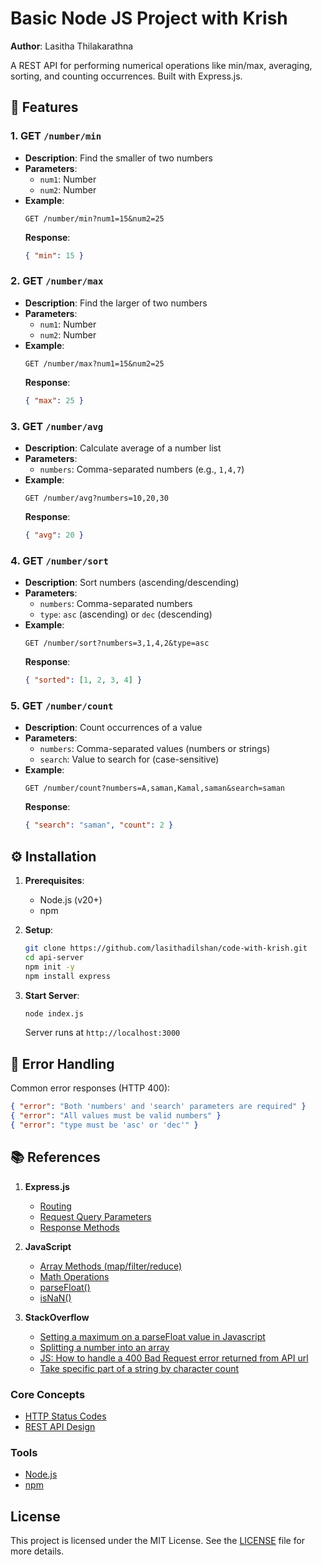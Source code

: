 # Basic Node JS Project with Krish
**Author**: Lasitha Thilakarathna  

A REST API for performing numerical operations like min/max, averaging, sorting, and counting occurrences. Built with Express.js.

## 🚀 Features  
### 1. **GET `/number/min`**  
- **Description**: Find the smaller of two numbers  
- **Parameters**:  
  - `num1`: Number  
  - `num2`: Number  
- **Example**:  
  ```http
  GET /number/min?num1=15&num2=25
  ```
  **Response**:  
  ```json
  { "min": 15 }
  ```

### 2. **GET `/number/max`**  
- **Description**: Find the larger of two numbers  
- **Parameters**:  
  - `num1`: Number  
  - `num2`: Number  
- **Example**:  
  ```http
  GET /number/max?num1=15&num2=25
  ```
  **Response**:  
  ```json
  { "max": 25 }
  ```

### 3. **GET `/number/avg`**  
- **Description**: Calculate average of a number list  
- **Parameters**:  
  - `numbers`: Comma-separated numbers (e.g., `1,4,7`)  
- **Example**:  
  ```http
  GET /number/avg?numbers=10,20,30
  ```
  **Response**:  
  ```json
  { "avg": 20 }
  ```

### 4. **GET `/number/sort`**  
- **Description**: Sort numbers (ascending/descending)  
- **Parameters**:  
  - `numbers`: Comma-separated numbers  
  - `type`: `asc` (ascending) or `dec` (descending)  
- **Example**:  
  ```http
  GET /number/sort?numbers=3,1,4,2&type=asc
  ```
  **Response**:  
  ```json
  { "sorted": [1, 2, 3, 4] }
  ```

### 5. **GET `/number/count`**  
- **Description**: Count occurrences of a value  
- **Parameters**:  
  - `numbers`: Comma-separated values (numbers or strings)  
  - `search`: Value to search for (case-sensitive)  
- **Example**:  
  ```http
  GET /number/count?numbers=A,saman,Kamal,saman&search=saman
  ```
  **Response**:  
  ```json
  { "search": "saman", "count": 2 }
  ```

## ⚙️ Installation  
1. **Prerequisites**:  
   - Node.js (v20+)  
   - npm  

2. **Setup**:  
   ```bash
   git clone https://github.com/lasithadilshan/code-with-krish.git
   cd api-server
   npm init -y
   npm install express
   ```

3. **Start Server**:  
   ```bash
   node index.js
   ```
   Server runs at `http://localhost:3000`

## 📜 Error Handling  
Common error responses (HTTP 400):  
```json
{ "error": "Both 'numbers' and 'search' parameters are required" }
{ "error": "All values must be valid numbers" }
{ "error": "type must be 'asc' or 'dec'" }
```

## 📚 References  
1. **Express.js**  
   - [Routing](https://expressjs.com/en/guide/routing.html)  
   - [Request Query Parameters](https://expressjs.com/en/api.html#req.query)  
   - [Response Methods](https://expressjs.com/en/api.html#res.json)  

2. **JavaScript**  
   - [Array Methods (map/filter/reduce)](https://developer.mozilla.org/en-US/docs/Web/JavaScript/Reference/Global_Objects/Array)  
   - [Math Operations](https://developer.mozilla.org/en-US/docs/Web/JavaScript/Reference/Global_Objects/Math)  
   - [parseFloat()](https://developer.mozilla.org/en-US/docs/Web/JavaScript/Reference/Global_Objects/parseFloat)  
   - [isNaN()](https://developer.mozilla.org/en-US/docs/Web/JavaScript/Reference/Global_Objects/isNaN)  

3. **StackOverflow**
    - [Setting a maximum on a parseFloat value in Javascript](https://stackoverflow.com/questions/13601968/setting-a-maximum-on-a-parsefloat-value-in-javascript)
    - [Splitting a number into an array](https://stackoverflow.com/questions/25299376/splitting-a-number-into-an-array)
    - [JS: How to handle a 400 Bad Request error returned from API url](https://stackoverflow.com/questions/44222466/js-how-to-handle-a-400-bad-request-error-returned-from-api-url)
    - [Take specific part of a string by character count](https://stackoverflow.com/questions/33759603/take-specific-part-of-a-string-by-character-count/33760061#33760061)

### Core Concepts  
- [HTTP Status Codes](https://developer.mozilla.org/en-US/docs/Web/HTTP/Status)  
- [REST API Design](https://restfulapi.net/)  

### Tools  
- [Node.js](https://nodejs.org/en/docs/)  
- [npm](https://docs.npmjs.com/)

## License

This project is licensed under the MIT License. See the [LICENSE](LICENSE) file for more details.